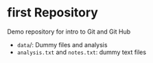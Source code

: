 # first Repository

 Demo repository for intro to Git and Git Hub

* `data`/: Dummy files and analysis
* `analysis.txt` and `notes.txt`: dummy text files
